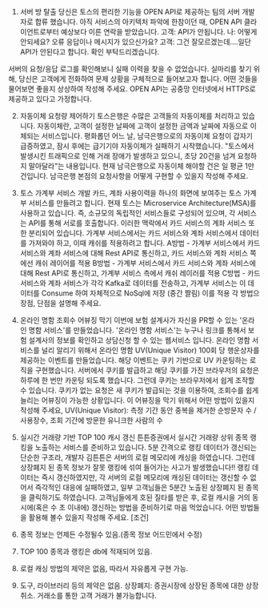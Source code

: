 1) 서버 방 탈출 
당신은 토스의 편리한 기능을 OPEN API로 제공하는 팀의 서버 개발자로 합류 했습니다.
아직 서비스의 아키텍처 파악에 한참이던 때, OPEN API 클라이언트로부터 예상보다 이른 연락을 받았습니다.
  고객: API가 안됩니다.
  나: 어떻게 안되세요? 오류 응답이나 메시지가 있으신가요?
  고객: 그건 잘모르겠는데....일단 API가 안된다고 합니다. 확인 부탁드리겠습니다.

서버의 요청/응답 로그를 확인해보니 실패 이력을 찾을 수 없었습니다.
실마리를 찾기 위해, 당신은 고객에게 전화하여 문제 상황을 구체적으로 들어보고자 합니다.
어떤 것들을 물어보면 좋을지 상상하여 작성해 주세요.
OPEN API는 공중망 인터넷에서 HTTPS로 제공하고 있다고 가정합니다.

2) 자동이체 요청량 제어하기 
토스은행은 수많은 고객들의 자동이체를 처리하고 있습니다.
자동이체란, 고객이 설정한 날짜에 고객이 설정한 금액과 날짜에 자동으로 이체되는 서비스입니다.
평화롭던 어느 날, 남극은행으로의 자동이체 요청이 갑자기 급증하였고, 잠시 후에는 급기기야 자동이체가 실패하기 시작했습니다.
"토스에서 발생시킨 트래픽으로 인해 거래 장애가 발생하고 있으니, 초당 20건을 넘겨 요청하지 말아달라"는 내용입니다.
현재 남극은행으로 자동이체 해야할 건은 일 평균 1만 건입니다.
남극은행 본점의 요청사항을 어떻게 구현할 수 있을지 작성해 주세요.

3) 토스 가계부 서비스 개발 
카드, 계좌 사용이력을 하나의 화면에 보여주는 토스 가계부 서비스를 만들려고 합니다.
현재 토스는 Microservice Architecture(MSA)를 사용하고 있습니다.
즉, 소규모의 독립적인 서비스들로 구성되어 있으며, 각 서비스는 API를 통해 서로를 호출합니다.
이러한 맥락에서 카드 서비스의 계좌 서비스 또한 분리되어 있습니다.
가계부 서비스에서는 카드 서비스와 계좌 서비스에서 데이터를 가져와야 하고, 이때 캐쉬를 적용하려고 합니다.
  A방법 - 가계부 서비스에서 카드 서비스와 계좌 서비스에 대해 Rest API로 통신하고, 카드 서비스와 계좌 서비스 쪽에선 캐쉬 레이어를 적용 
  B방법 - 가계부 서비스에서 카드 서비스와 계좌 서비스에 대해 Rest API로 통신하고, 가계부 서비스 측에서 캐쉬 레이러를 적용
  C방법 - 카드 서비스와 계좌 서비스가 각각 Kafka로 데이터를 전송하고, 가계부 서비스는 이 데이터를 Consume 하여 자체적으로 NoSql에 저장 (중간 짤림) 이를 적용 
각 방법으 장점, 단점을 설명해 주세요.

4) 온라인 명함 조회수 어뷰징 막기 
이번에 보험 설계사가 자신을 PR할 수 있는 '온라인 명함 서비스'를 만들었습니다.
'온라인 명함 서비스'는 누구나 링크를 통해서 보험 설계사의 정보를 확인하고 상담신청 할 수 있는 웹서비스 입니다.
온라인 명함 서비스를 널리 알리기 위해서 온라인 명함 UV(Unique Visitor) 100회 당 행운상자를 제공하는 이벤트를 만들었습니다.
해당 이벤트는 쿠키 기반으로 UV 카운팅하는 로직을 구현했습니다. 서버에서 쿠키를 발급하고 해당 쿠키를 가진 브라우저의 요청은 하루에 한 번만 카운팅 되도록 했습니다.
그런데 쿠키는 브라우저에서 쉽게 조작할 수 있습니다. 쿠키가 없는 요청은 새 쿠키가 발급되는 것을 이용하여, 조회수를 쉽게 늘리는 어뷰징이 가능한 상황입니다. 이 어뷰징을 막기
위해서 어떤 방법이 있을지 작성해 주세요,
UV(Unique Visitor): 측정 기간 동안 중복을 제거한 순방문자 수 / 사용장수, 조회 기간에 방문한 유니크한 사람의 수 

5) 실시간 거래량 기반 TOP 100 캐시 갱신
튼튼증권에서 실시간 거래량 상위 종목 랭킹을 노출하는 서비스를 준비하고 있습니다.
5분 간격으로 랭킹 데이터가 갱신되는 단순한 구조라, 개발자 김튼튼은 서버의 로컬 메모리에 캐싱을 하였습니다.
그런데 상장폐지 된 종목 정보가 잘못 랭킹에 섞여 들어가는 사고가 발생했습니다!!
랭킹 데이터는 즉시 갱신하였지만, 각 서버의 로컬 메모리에 캐싱된 데이터는 갱신할 수 없어서 즉각적인 대응에 실패하였고,
일부 고객님들은 5분간 노출된 상장폐지 된 종목을 클릭하기도 하였습니다.
고객님들에게 호된 질타를 받은 후, 로컬 캐시을 거의 동시에(혹은 수 초 이내에) 갱신하는 방법을 준비하기로 마음 먹었습니다.
어떤 방법들을 활용해 볼수 있을지 작성해 주세요.
[조건]
  1) 종목 정보는 언제든 수정될수 있음.(종목 정보 어드민에서 수정)
  2) TOP 100 종목과 랭킹은 db에 적재되어 있음.
  3) 로컬 캐싱 방법의 제약은 없음, 따라서 자유롭게 구현 가능.
  4) 도구, 라이브러리 등의 제약은 없음.
상장폐지: 증권시장에 상장된 종목에 대한 상장 취소. 거래소를 통한 고객 거래가 불가능합니다.
